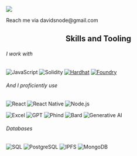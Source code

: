 <img src="https://readme-typing-svg.herokuapp.com?size=35&duration=5500&color=164C78&vCenter=true&center=true&width=600&lines=Tech+Entrepreneur+Profile">

<br>
<p>
Reach me via davidsnode@gmail.com
</p>

<h2 align="center">Skills and Tooling</h2>

###### I work with 
![JavaScript](https://img.shields.io/badge/JavaScript-%23F7DF1E.svg?style=for-the-badge&logo=javascript&logoColor=black) ![Solidity](https://img.shields.io/badge/Solidity-%23363636.svg?style=for-the-badge&logo=solidity&logoColor=white) [![Hardhat](https://img.shields.io/badge/Hardhat-20232A?style=for-the-badge&logo=hardhat&logoColor=white)](https://hardhat.org/) [![Foundry](https://img.shields.io/badge/Foundry-E10098?style=for-the-badge&logo=foundry&logoColor=white)](https://book.getfoundry.sh/)


###### And I proficiently use
![React](https://img.shields.io/badge/React-%2361DAFB.svg?style=for-the-badge&logo=react&logoColor=black) ![React Native](https://img.shields.io/badge/React%20Native-%2361DAFB.svg?style=for-the-badge&logo=react&logoColor=black) ![Node.js](https://img.shields.io/badge/Node.js-%23339933.svg?style=for-the-badge&logo=nodedotjs&logoColor=white) 

![Excel](https://img.shields.io/badge/Microsoft_Excel-217346?style=for-the-badge&logo=microsoft-excel&logoColor=white) ![GPT](https://img.shields.io/badge/GPT-%23555555.svg?style=for-the-badge&logo=openai&logoColor=white) ![Phind](https://img.shields.io/badge/Phind-<COLOR>.svg?style=for-the-badge&logo=phind&logoColor=white) ![Bard](https://img.shields.io/badge/Bard-<COLOR>.svg?style=for-the-badge&logo=bard&logoColor=white) ![Generative AI](https://img.shields.io/badge/Generative%20AI-5C2D91?style=for-the-badge&logo=ai&logoColor=white)

###### Databases
![SQL](https://img.shields.io/badge/SQL-4479A1?style=for-the-badge&logo=sqlite&logoColor=white) ![PostgreSQL](https://img.shields.io/badge/PostgreSQL-%23336791.svg?style=for-the-badge&logo=postgresql&logoColor=white) ![IPFS](https://img.shields.io/badge/IPFS-%234A9EDC.svg?style=for-the-badge&logo=ipfs&logoColor=white) ![MongoDB](https://img.shields.io/badge/MongoDB-%2347A248.svg?style=for-the-badge&logo=mongodb&logoColor=white) 

